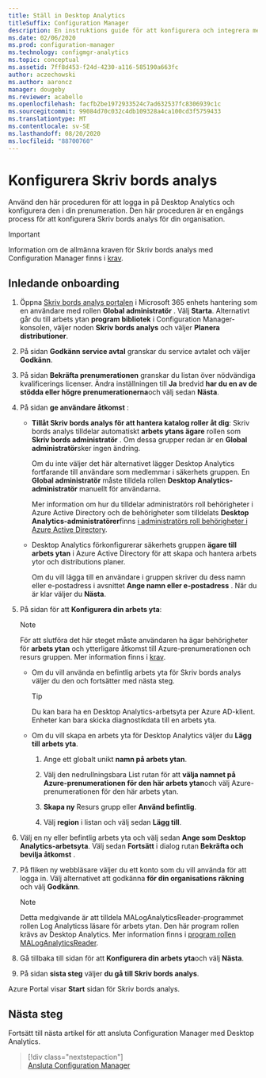 ```yaml
---
title: Ställ in Desktop Analytics
titleSuffix: Configuration Manager
description: En instruktions guide för att konfigurera och integrera med Desktop Analytics.
ms.date: 02/06/2020
ms.prod: configuration-manager
ms.technology: configmgr-analytics
ms.topic: conceptual
ms.assetid: 7ff8d453-f24d-4230-a116-585190a663fc
author: aczechowski
ms.author: aaroncz
manager: dougeby
ms.reviewer: acabello
ms.openlocfilehash: facfb2be1972933524c7ad632537fc8306939c1c
ms.sourcegitcommit: 99084d70c032c4db109328a4ca100cd3f5759433
ms.translationtype: MT
ms.contentlocale: sv-SE
ms.lasthandoff: 08/20/2020
ms.locfileid: "88700760"
---
```

# <a name="how-to-set-up-desktop-analytics"></a>Konfigurera Skriv bords analys

Använd den här proceduren för att logga in på Desktop Analytics och konfigurera den i din prenumeration. Den här proceduren är en engångs process för att konfigurera Skriv bords analys för din organisation.  

> [!Important]  
> Information om de allmänna kraven för Skriv bords analys med Configuration Manager finns i [krav](overview.md#prerequisites).  

## <a name="initial-onboarding"></a>Inledande onboarding

1. Öppna [Skriv bords analys portalen](https://aka.ms/desktopanalytics) i Microsoft 365 enhets hantering som en användare med rollen **Global administratör** . Välj **Starta**. Alternativt går du till arbets ytan **program bibliotek** i Configuration Manager-konsolen, väljer noden **Skriv bords analys** och väljer **Planera distributioner**.

2. På sidan **Godkänn service avtal** granskar du service avtalet och väljer **Godkänn**.  

3. På sidan **Bekräfta prenumerationen** granskar du listan över nödvändiga kvalificerings licenser. Ändra inställningen till **Ja** bredvid **har du en av de stödda eller högre prenumerationerna**och välj sedan **Nästa**.  

4. På sidan **ge användare åtkomst** :

    - **Tillåt Skriv bords analys för att hantera katalog roller åt dig**: Skriv bords analys tilldelar automatiskt **arbets ytans ägare** rollen som **Skriv bords administratör** . Om dessa grupper redan är en **Global administratör**sker ingen ändring.

        Om du inte väljer det här alternativet lägger Desktop Analytics fortfarande till användare som medlemmar i säkerhets gruppen. En **Global administratör** måste tilldela rollen **Desktop Analytics-administratör** manuellt för användarna.

        Mer information om hur du tilldelar administratörs roll behörigheter i Azure Active Directory och de behörigheter som tilldelats **Desktop Analytics-administratörer**finns [i administratörs roll behörigheter i Azure Active Directory](/azure/active-directory/users-groups-roles/directory-assign-admin-roles).  

    - Desktop Analytics förkonfigurerar säkerhets gruppen **ägare till arbets ytan** i Azure Active Directory för att skapa och hantera arbets ytor och distributions planer.

        Om du vill lägga till en användare i gruppen skriver du dess namn eller e-postadress i avsnittet **Ange namn eller e-postadress** . När du är klar väljer du **Nästa**.

5. På sidan för att **Konfigurera din arbets yta**:  

    > [!NOTE]  
    > För att slutföra det här steget måste användaren ha ägar behörigheter för **arbets ytan** och ytterligare åtkomst till Azure-prenumerationen och resurs gruppen. Mer information finns i [krav](overview.md#prerequisites).  

    - Om du vill använda en befintlig arbets yta för Skriv bords analys väljer du den och fortsätter med nästa steg.  

        > [!TIP]  
        > Du kan bara ha en Desktop Analytics-arbetsyta per Azure AD-klient. Enheter kan bara skicka diagnostikdata till en arbets yta.  

    - Om du vill skapa en arbets yta för Desktop Analytics väljer du **Lägg till arbets yta**.  

        1. Ange ett globalt unikt **namn på arbets ytan**.

        2. Välj den nedrullningsbara List rutan för att **välja namnet på Azure-prenumerationen för den här arbets ytan**och välj Azure-prenumerationen för den här arbets ytan.  

        3. **Skapa ny** Resurs grupp eller **Använd befintlig**.

        4. Välj **region** i listan och välj sedan **Lägg till**.  

6. Välj en ny eller befintlig arbets yta och välj sedan **Ange som Desktop Analytics-arbetsyta**.  Välj sedan **Fortsätt** i dialog rutan **Bekräfta och bevilja åtkomst** .  

7. På fliken ny webbläsare väljer du ett konto som du vill använda för att logga in. Välj alternativet att godkänna **för din organisations räkning** och välj **Godkänn**.  

    > [!Note]  
    > Detta medgivande är att tilldela MALogAnalyticsReader-programmet rollen Log Analyticss läsare för arbets ytan. Den här program rollen krävs av Desktop Analytics. Mer information finns i [program rollen MALogAnalyticsReader](troubleshooting.md#bkmk_MALogAnalyticsReader).  

8. Gå tillbaka till sidan för att **Konfigurera din arbets yta**och välj **Nästa**.  

9. På sidan **sista steg** väljer **du gå till Skriv bords analys**.

Azure Portal visar **Start** sidan för Skriv bords analys.

## <a name="next-steps"></a>Nästa steg

Fortsätt till nästa artikel för att ansluta Configuration Manager med Desktop Analytics.
> [!div class="nextstepaction"]  
> [Ansluta Configuration Manager](connect-configmgr.md)